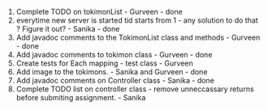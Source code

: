 1) Complete TODO on tokimonList - Gurveen - done
2) everytime new server is started tid starts from 1 - any solution to do that ? Figure it out? - Sanika - done
3) Add javadoc comments to the TokimonList class and methods - Gurveen - done
4) Add javadoc comments to tokimon class - Gurveen - done
5) Create tests for Each mapping - test class - Gurveen
6) Add image to the tokimons. - Sanika and Gurveen - done
7) Add javadoc comments on Controller class - Sanika - done
8) Complete TODO list on controller class - remove unneccassary returns before submiting assignment. - Sanika
